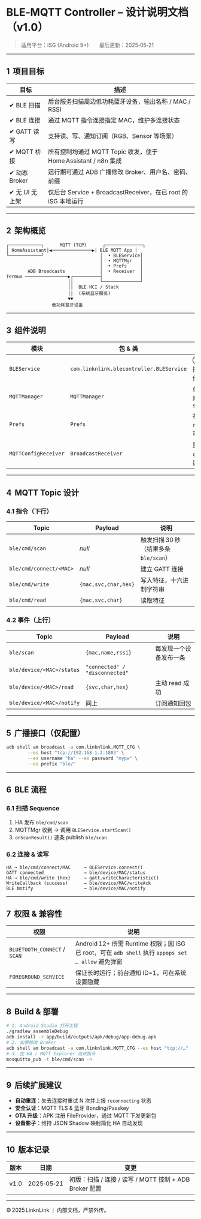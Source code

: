 # BLE‑MQTT Controller – 设计说明文档（v1.0）

> 适用平台：iSG (Android 9+)  最后更新：2025‑05‑21

---

## 1  项目目标

| 目标          | 描述                                                 |
| ----------- | -------------------------------------------------- |
| ✔ BLE 扫描    | 后台服务扫描周边低功耗蓝牙设备，输出名称 / MAC / RSSI                  |
| ✔ BLE 连接    | 通过 MQTT 指令连接指定 MAC，维护多连接状态                         |
| ✔ GATT 读写   | 支持读、写、通知订阅（RGB、Sensor 等场景）                         |
| ✔ MQTT 桥接   | 所有控制均通过 MQTT Topic 收发，便于 Home Assistant / n8n 集成   |
| ✔ 动态 Broker | 运行期可通过 ADB 广播修改 Broker、用户名、密码、前缀                   |
| ✔ 无 UI 无上架  | 仅后台 Service + BroadcastReceiver，在已 root 的 iSG 本地运行 |

---

## 2  架构概览

```
┌────────────┐      MQTT (TCP)      ┌──────────────┐
│ HomeAssistant│◀───────────────▶│ BLE MQTT App │
└────────────┘                     │  • BLEService│
                                   │  • MQTTMgr   │
                                   │  • Prefs     │
        ADB Broadcasts             │  • Receiver  │
Termux ────────────────▶┌──────────┤              │
                       ││          └──────────────┘
                       ││  BLE HCI / Stack
                       ││  (系统蓝牙服务)
                       ▼▼
                 低功耗蓝牙设备
```

---

## 3  组件说明

| 模块                   | 包 & 类                                    | 责任                                                   |
| -------------------- | ---------------------------------------- | ---------------------------------------------------- |
| `BLEService`         | `com.linknlink.blecontroller.BLEService` | ① 前台 Service 保活 ② 扫描 / 连接 / GATT ③ 发布事件到 MQTT        |
| `MQTTManager`        | `MQTTManager`                            | 单例封装 Eclipse Paho 客户端，提供 `publish()` & `subscribe()` |
| `Prefs`              | `Prefs`                                  | 初始读取 `res/xml/mqtt_config.xml`，可被广播动态覆盖              |
| `MQTTConfigReceiver` | `BroadcastReceiver`                      | 监听 `com.linknlink.MQTT_CFG`，运行期更新 Broker 配置          |

---

## 4  MQTT Topic 设计

### 4.1 指令（下行）

| Topic                   | Payload              | 说明                         |
| ----------------------- | -------------------- | -------------------------- |
| `ble/cmd/scan`          | *null*               | 触发扫描 30 秒（结果多条 `ble/scan`） |
| `ble/cmd/connect/<MAC>` | *null*               | 建立 GATT 连接                 |
| `ble/cmd/write`         | `{mac,svc,char,hex}` | 写入特征，十六进制字符串               |
| `ble/cmd/read`          | `{mac,svc,char}`     | 读取特征                       |

### 4.2 事件（上行）

| Topic                     | Payload                        | 说明          |
| ------------------------- | ------------------------------ | ----------- |
| `ble/scan`                | `{mac,name,rssi}`              | 每发现一个设备发布一条 |
| `ble/device/<MAC>/status` | `"connected" / "disconnected"` |             |
| `ble/device/<MAC>/read`   | `{svc,char,hex}`               | 主动 read 成功  |
| `ble/device/<MAC>/notify` | 同上                             | 订阅通知回包      |

---

## 5  广播接口（仅配置）

```bash
adb shell am broadcast -a com.linknlink.MQTT_CFG \
        --es host "tcp://192.168.1.2:1883" \
        --es username "ha" --es password "mypw" \
        --es prefix "ble/"
```

---

## 6  BLE 流程

### 6.1 扫描 Sequence

1. HA 发布 `ble/cmd/scan`
2. MQTTMgr 收到 → 调用 `BLEService.startScan()`
3. `onScanResult()` 逐条 publish `ble/scan`

### 6.2 连接 & 读写

```
HA → ble/cmd/connect/MAC     → BLEService.connect()
GATT connected               → ble/device/MAC/status
HA → ble/cmd/write {hex}     → gatt.writeCharacteristic()
WriteCallback (success)      → ble/device/MAC/writeAck
BLE Notify                   → ble/device/MAC/notify
```

---

## 7  权限 & 兼容性

| 权限                           | 说明                                                                                 |
| ---------------------------- | ---------------------------------------------------------------------------------- |
| `BLUETOOTH_CONNECT` / `SCAN` | Android 12+ 所需 Runtime 权限；因 iSG 已 root，可在 `adb shell` 执行 `appops set … allow` 避免弹窗 |
| `FOREGROUND_SERVICE`         | 保证长时运行；前台通知 ID=1，可在系统设置隐藏                                                          |

---

## 8  Build & 部署

```bash
# 1. Android Studio 打开工程
./gradlew assembleDebug
adb install -r app/build/outputs/apk/debug/app-debug.apk
# 2. 如需修改 Broker
adb shell am broadcast -a com.linknlink.MQTT_CFG --es host "tcp://…"
# 3. 在 HA / MQTT Explorer 测试指令
mosquitto_pub -t ble/cmd/scan -n
```

---

## 9  后续扩展建议

* **自动重连**：失去连接时重试 N 次并上报 `reconnecting` 状态
* **安全认证**：MQTT TLS & 蓝牙 Bonding/Passkey
* **OTA 升级**：APK 注册 FileProvider，通过 MQTT 下发更新包
* **设备影子**：维持 JSON Shadow 映射简化 HA 自动发现

---

## 10  版本记录

| 版本   | 日期         | 变更                                        |
| ---- | ---------- | ----------------------------------------- |
| v1.0 | 2025‑05‑21 | 初版：扫描 / 连接 / 读写 / MQTT 控制 + ADB Broker 配置 |

---

© 2025 LinknLink ｜ 内部文档，严禁外传。

